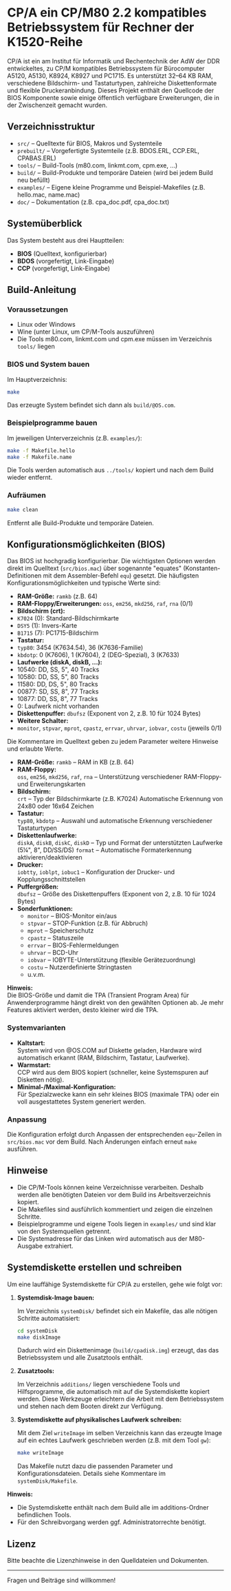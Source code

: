# CP/A ein CP/M80 2.2 kompatibles Betriebssystem für Rechner der K1520-Reihe

CP/A ist ein am Institut für Informatik und Rechentechnik der AdW der DDR entwickeltes, zu CP/M kompatibles Betriebssystem für Bürocomputer A5120, A5130, K8924, K8927 und PC1715. Es unterstützt 32–64 KB RAM, verschiedene Bildschirm- und Tastaturtypen, zahlreiche Diskettenformate und flexible Druckeranbindung.
Dieses Projekt enthält den Quellcode der BIOS Komponente sowie einige öffentlich verfügbare Erweiterungen, die in der Zwischenzeit gemacht wurden.

## Verzeichnisstruktur

- `src/`         – Quelltexte für BIOS, Makros und Systemteile
- `prebuilt/`    – Vorgefertigte Systemteile (z.B. BDOS.ERL, CCP.ERL, CPABAS.ERL)
- `tools/`       – Build-Tools (m80.com, linkmt.com, cpm.exe, ...)
- `build/`       – Build-Produkte und temporäre Dateien (wird bei jedem Build neu befüllt)
- `examples/`    – Eigene kleine Programme und Beispiel-Makefiles (z.B. hello.mac, name.mac)
- `doc/`         – Dokumentation (z.B. cpa_doc.pdf, cpa_doc.txt)

## Systemüberblick

Das System besteht aus drei Hauptteilen:

- **BIOS** (Quelltext, konfigurierbar)
- **BDOS** (vorgefertigt, Link-Eingabe)
- **CCP** (vorgefertigt, Link-Eingabe)

## Build-Anleitung

### Voraussetzungen

- Linux oder Windows
- Wine (unter Linux, um CP/M-Tools auszuführen)
- Die Tools m80.com, linkmt.com und cpm.exe müssen im Verzeichnis `tools/` liegen

### BIOS und System bauen

Im Hauptverzeichnis:
```sh
make
```
Das erzeugte System befindet sich dann als `build/@OS.com`.

### Beispielprogramme bauen

Im jeweiligen Unterverzeichnis (z.B. `examples/`):
```sh
make -f Makefile.hello
make -f Makefile.name
```
Die Tools werden automatisch aus `../tools/` kopiert und nach dem Build wieder entfernt.

### Aufräumen

```sh
make clean
```
Entfernt alle Build-Produkte und temporäre Dateien.

## Konfigurationsmöglichkeiten (BIOS)

Das BIOS ist hochgradig konfigurierbar. Die wichtigsten Optionen werden direkt im Quelltext (`src/bios.mac`) über sogenannte "equates" (Konstanten-Definitionen mit dem Assembler-Befehl `equ`) gesetzt. Die häufigsten Konfigurationsmöglichkeiten und typische Werte sind:

- **RAM-Größe:** `ramkb` (z.B. 64)
- **RAM-Floppy/Erweiterungen:** `oss`, `em256`, `mkd256`, `raf`, `rna` (0/1)
- **Bildschirm (crt):**
 - `K7024` (0): Standard-Bildschirmkarte
 - `DSY5` (1): Invers-Karte 
 - `B1715` (7): PC1715-Bildschirm
- **Tastatur:**
 - `typ80`: 3454 (K7634.54), 36 (K7636-Familie)
 - `kbdotp`: 0 (K7606), 1 (K7604), 2 (DEG-Spezial), 3 (K7633)
- **Laufwerke (diskA, diskB, ...):**
 - 10540: DD, SS, 5", 40 Tracks
 - 10580: DD, SS, 5", 80 Tracks
 - 11580: DD, DS, 5", 80 Tracks
 - 00877: SD, SS, 8", 77 Tracks
 - 10877: DD, SS, 8", 77 Tracks
 - 0: Laufwerk nicht vorhanden
- **Diskettenpuffer:** `dbufsz` (Exponent von 2, z.B. 10 für 1024 Bytes)
- **Weitere Schalter:**
 - `monitor`, `stpvar`, `mprot`, `cpastz`, `errvar`, `uhrvar`, `iobvar`, `costu` (jeweils 0/1)

Die Kommentare im Quelltext geben zu jedem Parameter weitere Hinweise und erlaubte Werte.

- **RAM-Größe:** 
	`ramkb` – RAM in KB (z.B. 64)
- **RAM-Floppy:**  
	`oss`, `em256`, `mkd256`, `raf`, `rna` – Unterstützung verschiedener RAM-Floppy- und Erweiterungskarten
- **Bildschirm:**  
	`crt` – Typ der Bildschirmkarte (z.B. K7024)
	Automatische Erkennung von 24x80 oder 16x64 Zeichen
- **Tastatur:**  
	`typ80`, `kbdotp` – Auswahl und automatische Erkennung verschiedener Tastaturtypen
- **Diskettenlaufwerke:**  
	`diskA`, `diskB`, `diskC`, `diskD` – Typ und Format der unterstützten Laufwerke (5¼", 8", DD/SS/DS)
	`format` – Automatische Formaterkennung aktivieren/deaktivieren
- **Drucker:**  
	`iobtty`, `ioblpt`, `iobuc1` – Konfiguration der Drucker- und Kopplungsschnittstellen
- **Puffergrößen:**  
	`dbufsz` – Größe des Diskettenpuffers (Exponent von 2, z.B. 10 für 1024 Bytes)
- **Sonderfunktionen:**  
	- `monitor` – BIOS-Monitor ein/aus
	- `stpvar` – STOP-Funktion (z.B. für Abbruch)
	- `mprot` – Speicherschutz
	- `cpastz` – Statuszeile
	- `errvar` – BIOS-Fehlermeldungen
	- `uhrvar` – BCD-Uhr
	- `iobvar` – IOBYTE-Unterstützung (flexible Gerätezuordnung)
	- `costu` – Nutzerdefinierte Stringtasten
	- u.v.m.

**Hinweis:**  
Die BIOS-Größe und damit die TPA (Transient Program Area) für Anwenderprogramme hängt direkt von den gewählten Optionen ab. Je mehr Features aktiviert werden, desto kleiner wird die TPA.

### Systemvarianten

- **Kaltstart:**  
	System wird von @OS.COM auf Diskette geladen, Hardware wird automatisch erkannt (RAM, Bildschirm, Tastatur, Laufwerke).
- **Warmstart:**  
	CCP wird aus dem BIOS kopiert (schneller, keine Systemspuren auf Disketten nötig).
- **Minimal-/Maximal-Konfiguration:**  
	Für Spezialzwecke kann ein sehr kleines BIOS (maximale TPA) oder ein voll ausgestattetes System generiert werden.


### Anpassung

Die Konfiguration erfolgt durch Anpassen der entsprechenden `equ`-Zeilen in `src/bios.mac` vor dem Build. Nach Änderungen einfach erneut `make` ausführen.

## Hinweise

- Die CP/M-Tools können keine Verzeichnisse verarbeiten. Deshalb werden alle benötigten Dateien vor dem Build ins Arbeitsverzeichnis kopiert.
- Die Makefiles sind ausführlich kommentiert und zeigen die einzelnen Schritte.
- Beispielprogramme und eigene Tools liegen in `examples/` und sind klar von den Systemquellen getrennt.
- Die Systemadresse für das Linken wird automatisch aus der M80-Ausgabe extrahiert.

## Systemdiskette erstellen und schreiben

Um eine lauffähige Systemdiskette für CP/A zu erstellen, gehe wie folgt vor:

1. **Systemdisk-Image bauen:**
   
   Im Verzeichnis `systemDisk/` befindet sich ein Makefile, das alle nötigen Schritte automatisiert:
   
   ```sh
   cd systemDisk
   make diskImage
   ```
   
   Dadurch wird ein Diskettenimage (`build/cpadisk.img`) erzeugt, das das Betriebssystem und alle Zusatztools enthält.

2. **Zusatztools:**
   
   Im Verzeichnis `additions/` liegen verschiedene Tools und Hilfsprogramme, die automatisch mit auf die Systemdiskette kopiert werden. Diese Werkzeuge erleichtern die Arbeit mit dem Betriebssystem und stehen nach dem Booten direkt zur Verfügung.

3. **Systemdiskette auf physikalisches Laufwerk schreiben:**
   
   Mit dem Ziel `writeImage` im selben Verzeichnis kann das erzeugte Image auf ein echtes Laufwerk geschrieben werden (z.B. mit dem Tool `gw`):
   
   ```sh
   make writeImage
   ```
   
   Das Makefile nutzt dazu die passenden Parameter und Konfigurationsdateien. Details siehe Kommentare im `systemDisk/Makefile`.

**Hinweis:**
- Die Systemdiskette enthält nach dem Build alle im additions-Ordner befindlichen Tools.
- Für den Schreibvorgang werden ggf. Administratorrechte benötigt.

## Lizenz
Bitte beachte die Lizenzhinweise in den Quelldateien und Dokumenten.

---

Fragen und Beiträge sind willkommen!
